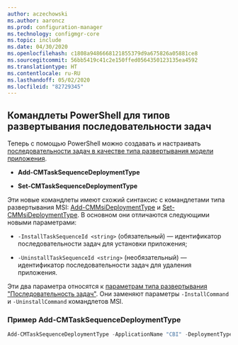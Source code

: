 ```yaml
---
author: aczechowski
ms.author: aaroncz
ms.prod: configuration-manager
ms.technology: configmgr-core
ms.topic: include
ms.date: 04/30/2020
ms.openlocfilehash: c1808a9486668121855379d9a675826a05881ce8
ms.sourcegitcommit: 56bb5419c41c2e150ffed0564350123135ea4592
ms.translationtype: HT
ms.contentlocale: ru-RU
ms.lasthandoff: 05/02/2020
ms.locfileid: "82729345"
---
```

## <a name="powershell-cmdlets-for-task-sequence-deployment-types"></a><a name="bkmk_osdpwsh"></a> Командлеты PowerShell для типов развертывания последовательности задач

<!--7019342-->

Теперь с помощью PowerShell можно создавать и настраивать [последовательности задач в качестве типа развертывания модели приложения](../../../../../apps/get-started/creating-windows-applications.md#bkmk_tsdt).

- **Add-CMTaskSequenceDeploymentType**

- **Set-CMTaskSequenceDeploymentType**

Эти новые командлеты имеют схожий синтаксис с командлетами типа развертывания MSI: [Add-CMMsiDeploymentType](https://docs.microsoft.com/powershell/module/configurationmanager/Add-CMMsiDeploymentType?view=sccm-ps) и [Set-CMMsiDeploymentType](https://docs.microsoft.com/powershell/module/configurationmanager/Set-CMMsiDeploymentType?view=sccm-ps). В основном они отличаются следующими новыми параметрами:

- `-InstallTaskSequenceId <string>` (обязательный) — идентификатор последовательности задач для установки приложения;

- `-UninstallTaskSequenceId <string>` (необязательный) — идентификатор последовательности задач для удаления приложения.

Эти два параметра относятся к [параметрам типа развертывания "Последовательность задач"](../../../../../apps/deploy-use/create-applications.md#bkmk_dt-ts). Они заменяют параметры `-InstallCommand` и `-UninstallCommand` командлетов MSI.

### <a name="add-cmtasksequencedeploymenttype-example"></a>Пример Add-CMTaskSequenceDeploymentType

```powershell
Add-CMTaskSequenceDeploymentType -ApplicationName "CBI" -DeploymentTypeName "Complex install" -Comment "New Deployment Type" -InstallTaskSequenceId "ABC001EB" -UninstallTaskSequenceId "ABC00378" -ScriptLanguage "PowerShell" -ScriptText "dir"
```
